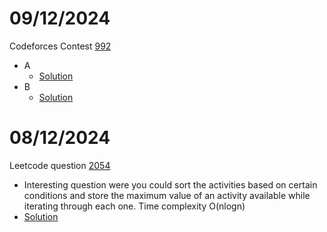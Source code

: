 # 09/12/2024

Codeforces Contest [992](https://codeforces.com/contest/2040)
 - A
   - [Solution](https://github.com/sineOnTan/codeforces/blob/main/992/A.cpp)
 - B
   - [Solution](https://github.com/sineOnTan/codeforces/blob/main/992/B.cpp)

# 08/12/2024

Leetcode question [2054](https://leetcode.com/problems/two-best-non-overlapping-events/description/?envType=daily-question&envId=2024-12-08)
 - Interesting question were you could sort the activities based on certain conditions and store the maximum value of an activity available while iterating through each one. Time complexity O(nlogn)
 - [Solution](https://github.com/sineOnTan/leetcode/blob/main/2054.cpp)
